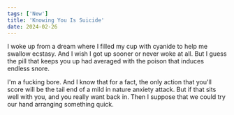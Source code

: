 ```yaml
---
tags: ['New']
title: 'Knowing You Is Suicide'
date: 2024-02-26
---
```


I woke up from a dream where I filled my cup with cyanide to help me swallow ecstasy. And I wish I got up sooner or never woke at all. But I guess the pill that keeps you up had averaged with the poison that induces endless snore.

I'm a fucking bore. And I know that for a fact, the only action that you'll score will be the tail end of a mild in nature anxiety attack. But if that sits well with you, and you really want back in. Then I suppose that we could try our hand arranging something quick.
